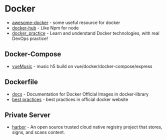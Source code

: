 # Docker

- [awesome-docker](https://github.com/veggiemonk/awesome-docker) - some useful resource for docker
- [docker-hub](https://hub.docker.com/) - Like Npm for node
- [docker_practice](https://github.com/yeasy/docker_practice) - Learn and understand Docker technologies, with real DevOps practice!


## Docker-Compose

- [vueMusic](https://github.com/xieyezi/vueMusic) - music h5 build on vue/docker/docker-compose/express

## Dockerfile

- [docs](https://github.com/docker-library/docs) - Documentation for Docker Official Images in docker-library
- [best practices](https://docs.docker.com/develop/develop-images/dockerfile_best-practices/) - best practices in official docker website

## Private Server

- [harbor](https://github.com/goharbor/harbor) - An open source trusted cloud native registry project that stores, signs, and scans content.

